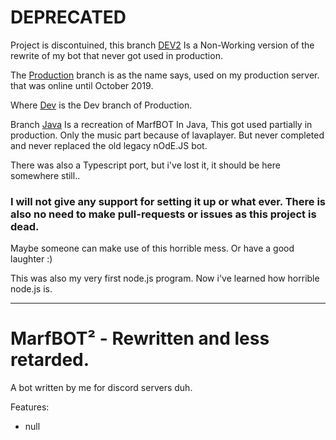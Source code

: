 # DEPRECATED

Project is discontuined, this branch [DEV2][2] Is a Non-Working version of the rewrite of my bot that never got used in production.



The [Production][0] branch is as the name says, used on my production server. that was online until October 2019.


Where [Dev][1] is the Dev branch of Production.


Branch [Java][3] Is a recreation of MarfBOT In Java, This got used partially in production. Only the music part because of lavaplayer. But never completed and never replaced the old legacy nOdE.JS bot.


There was also a Typescript port, but i've lost it, it should be here somewhere still..



### I will not give any support for setting it up or what ever. There is also no need to make pull-requests or issues as this project is dead.


Maybe someone can make use of this horrible mess. Or have a good laughter :)

This was also my very first node.js program. Now i've learned how horrible node.js is.


--------------------------


# MarfBOT² - Rewritten and less retarded.


A bot written by me for discord servers duh.

Features:
* null



[0]: https://github.com/Marfjeh/MarfBOT/tree/Production
[1]: https://github.com/Marfjeh/MarfBOT/tree/Dev
[2]: https://github.com/Marfjeh/MarfBOT/tree/Dev2
[3]: https://github.com/Marfjeh/MarfBOT/tree/Java
